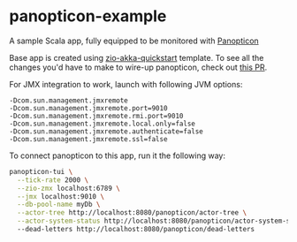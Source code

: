 # panopticon-example

A sample Scala app, fully equipped to be monitored with [Panopticon](https://github.com/ScalaConsultants/panopticon-tui)

Base app is created using [zio-akka-quickstart](https://github.com/ScalaConsultants/zio-akka-quickstart.g8) template. To see all the changes you'd have to make to wire-up panopticon, check out [this PR](https://github.com/ScalaConsultants/panopticon-example/pull/1).

For JMX integration to work, launch with following JVM options:

```
-Dcom.sun.management.jmxremote
-Dcom.sun.management.jmxremote.port=9010
-Dcom.sun.management.jmxremote.rmi.port=9010
-Dcom.sun.management.jmxremote.local.only=false
-Dcom.sun.management.jmxremote.authenticate=false
-Dcom.sun.management.jmxremote.ssl=false
```

To connect panopticon to this app, run it the following way:

```bash
panopticon-tui \
  --tick-rate 2000 \
  --zio-zmx localhost:6789 \
  --jmx localhost:9010 \
  --db-pool-name myDb \
  --actor-tree http://localhost:8080/panopticon/actor-tree \
  --actor-system-status http://localhost:8080/panopticon/actor-system-status
  --dead-letters http://localhost:8080/panopticon/dead-letters
```
